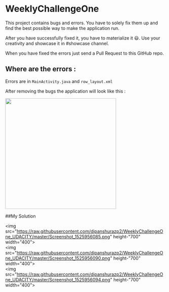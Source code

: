 # WeeklyChallengeOne


This project contains bugs and errors. You have to solely fix them up and find the best possible way to make the application run.

After you have successfully fixed it, you have to materialize it :smiley:. Use your creativity and showcase it in #showcase channel.

When you have fixed the errors just send a Pull Request to this GitHub repo.


## Where are the errors :

Errors are in `MainActivity.java` and `row_layout.xml`

After removing the bugs the application will look like this :


<img src = "https://i.imgur.com/DfIu4Aq.png" width=350>



##My Solution
<br>

<img src="https://raw.githubusercontent.com/dipanshurazp2/WeeklyChallengeOne_UDACITY/master/Screenshot_1525956085.png" 
height-"700" width="400">
<br>
<img src="https://raw.githubusercontent.com/dipanshurazp2/WeeklyChallengeOne_UDACITY/master/Screenshot_1525956090.png" 
height-"700" width="400">
<br>
<img src="https://raw.githubusercontent.com/dipanshurazp2/WeeklyChallengeOne_UDACITY/master/Screenshot_1525956094.png" 
height-"700" width="400">
<br>
